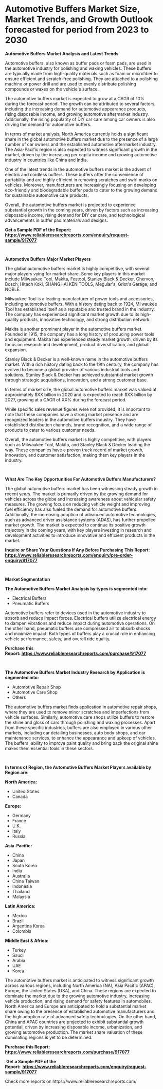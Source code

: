 <p><h1>Automotive Buffers Market Size, Market Trends, and Growth Outlook forecasted for period from 2023 to 2030</h1></p><p><strong>Automotive Buffers Market Analysis and Latest Trends</strong></p>
<p><p>Automotive buffers, also known as buffer pads or foam pads, are used in the automotive industry for polishing and waxing vehicles. These buffers are typically made from high-quality materials such as foam or microfiber to ensure efficient and scratch-free polishing. They are attached to a polishing machine or power drill and are used to evenly distribute polishing compounds or waxes on the vehicle's surface.</p><p>The automotive buffers market is expected to grow at a CAGR of 10% during the forecast period. The growth can be attributed to several factors, including the increasing demand for automotive appearance products, rising disposable income, and growing automotive aftermarket industry. Additionally, the rising popularity of DIY car care among car owners is also driving the demand for automotive buffers.</p><p>In terms of market analysis, North America currently holds a significant share in the global automotive buffers market due to the presence of a large number of car owners and the established automotive aftermarket industry. The Asia-Pacific region is also expected to witness significant growth in the market, driven by the increasing per capita income and growing automotive industry in countries like China and India.</p><p>One of the latest trends in the automotive buffers market is the advent of electric and cordless buffers. These buffers offer the convenience of portability and are highly efficient in removing scratches and swirl marks on vehicles. Moreover, manufacturers are increasingly focusing on developing eco-friendly and biodegradable buffer pads to cater to the growing demand for sustainable automotive care products.</p><p>Overall, the automotive buffers market is projected to experience substantial growth in the coming years, driven by factors such as increasing disposable income, rising demand for DIY car care, and technological advancements in buffer pad materials and designs.</p></p>
<p><strong>Get a Sample PDF of the Report:&nbsp; <a href="https://www.reliableresearchreports.com/enquiry/request-sample/917077">https://www.reliableresearchreports.com/enquiry/request-sample/917077</a></strong></p>
<p>&nbsp;</p>
<p><strong>Automotive Buffers Major Market Players</strong></p>
<p><p>The global automotive buffers market is highly competitive, with several major players vying for market share. Some key players in this market include Milwaukee Tool, Makita, Festool, Stanley Black & Decker, Chervon, Bosch, Hitach Koki, SHANGHAI KEN TOOLS, Meguiar's, Griot's Garage, and NOBLE.</p><p>Milwaukee Tool is a leading manufacturer of power tools and accessories, including automotive buffers. With a history dating back to 1924, Milwaukee Tool has established itself as a reputable and trusted brand in the industry. The company has experienced significant market growth due to its high-quality products, innovative technology, and strong distribution network.</p><p>Makita is another prominent player in the automotive buffers market. Founded in 1915, the company has a long history of producing power tools and equipment. Makita has experienced steady market growth, driven by its focus on research and development, product diversification, and global expansion.</p><p>Stanley Black & Decker is a well-known name in the automotive buffers market. With a rich history dating back to the 19th century, the company has evolved to become a global provider of various industrial tools and solutions. Stanley Black & Decker has achieved substantial market growth through strategic acquisitions, innovation, and a strong customer base.</p><p>In terms of market size, the global automotive buffers market was valued at approximately $XX billion in 2020 and is expected to reach $XX billion by 2027, growing at a CAGR of XX% during the forecast period.</p><p>While specific sales revenue figures were not provided, it is important to note that these companies have a strong market presence and are recognized leaders in the automotive buffers industry. They have established distribution channels, brand recognition, and a wide range of products to cater to various customer needs.</p><p>Overall, the automotive buffers market is highly competitive, with players such as Milwaukee Tool, Makita, and Stanley Black & Decker leading the way. These companies have a proven track record of market growth, innovation, and customer satisfaction, making them key players in the industry.</p></p>
<p>&nbsp;</p>
<p><strong>What Are The Key Opportunities For Automotive Buffers Manufacturers?</strong></p>
<p><p>The global automotive buffers market has been witnessing steady growth in recent years. The market is primarily driven by the growing demand for vehicles across the globe and increasing awareness about vehicular safety measures. The growing focus on reducing vehicle weight and improving fuel efficiency has also fueled the demand for automotive buffers. Additionally, the increasing adoption of advanced automotive technologies, such as advanced driver assistance systems (ADAS), has further propelled market growth. The market is expected to continue its positive growth trajectory in the coming years, with key players investing in research and development activities to introduce innovative and efficient products in the market.</p></p>
<p><strong>Inquire or Share Your Questions If Any Before Purchasing This Report: <a href="https://www.reliableresearchreports.com/enquiry/pre-order-enquiry/917077">https://www.reliableresearchreports.com/enquiry/pre-order-enquiry/917077</a></strong></p>
<p>&nbsp;</p>
<p><strong>Market Segmentation</strong></p>
<p><strong>The Automotive Buffers Market Analysis by types is segmented into:</strong></p>
<p><ul><li>Electrical Buffers</li><li>Pneumatic Buffers</li></ul></p>
<p><p>Automotive buffers refer to devices used in the automotive industry to absorb and reduce impact forces. Electrical buffers utilize electrical energy to dampen vibrations and reduce impact during automotive operations. On the other hand, pneumatic buffers use compressed air to absorb shocks and minimize impact. Both types of buffers play a crucial role in enhancing vehicle performance, safety, and overall ride quality.</p></p>
<p><strong>Purchase this Report:&nbsp;<a href="https://www.reliableresearchreports.com/purchase/917077">https://www.reliableresearchreports.com/purchase/917077</a></strong></p>
<p>&nbsp;</p>
<p><strong>The Automotive Buffers Market Industry Research by Application is segmented into:</strong></p>
<p><ul><li>Automotive Repair Shop</li><li>Automotive Care Shop</li><li>Others</li></ul></p>
<p><p>The automotive buffers market finds application in automotive repair shops, where they are used to remove minor scratches and imperfections from vehicle surfaces. Similarly, automotive care shops utilize buffers to restore the shine and gloss of cars through polishing and waxing processes. Apart from these specific industries, buffers are also employed in various other markets, including car detailing businesses, auto body shops, and car maintenance services, to enhance the appearance and upkeep of vehicles. The buffers' ability to improve paint quality and bring back the original shine makes them essential tools in these sectors.</p></p>
<p>&nbsp;</p>
<p><strong>In terms of Region, the Automotive Buffers Market Players available by Region are:</strong></p>
<p>
    <p> <strong> North America: </strong>
        <ul>
            <li>United States</li>
            <li>Canada</li>
        </ul>
        </p> 
    <p> <strong> Europe: </strong>
        <ul>
            <li>Germany</li>
            <li>France</li>
            <li>U.K.</li>
            <li>Italy</li>
            <li>Russia</li>
        </ul>
        </p> 
    <p> <strong> Asia-Pacific: </strong>
        <ul>
            <li>China</li>
            <li>Japan</li>
            <li>South Korea</li>
            <li>India</li>
            <li>Australia</li>
            <li>China Taiwan</li>
            <li>Indonesia</li>
            <li>Thailand</li>
            <li>Malaysia</li>
        </ul>
        </p> 
    <p> <strong> Latin America: </strong>
        <ul>
            <li>Mexico</li>
            <li>Brazil</li>
            <li>Argentina Korea</li>
            <li>Colombia</li>
        </ul>
        </p> 
    <p> <strong> Middle East & Africa: </strong>
        <ul>
            <li>Turkey</li>
            <li>Saudi</li>
            <li>Arabia</li>
            <li>UAE</li>
            <li>Korea</li>
        </ul>
    </p>
    </p>
<p><p>The automotive buffers market is anticipated to witness significant growth across various regions, including North America (NA), Asia Pacific (APAC), Europe, the United States (USA), and China. These regions are expected to dominate the market due to the growing automotive industry, increasing vehicle production, and rising demand for safety features in automobiles. North America and Europe are anticipated to hold a substantial market share owing to the presence of established automotive manufacturers and the high adoption rate of advanced safety technologies. On the other hand, China and APAC countries are projected to exhibit substantial growth potential, driven by increasing disposable income, urbanization, and growing automotive production. The market share valuation of these dominating regions is yet to be determined.</p></p>
<p><strong>Purchase this Report: <a href="https://www.reliableresearchreports.com/purchase/917077">https://www.reliableresearchreports.com/purchase/917077</a></strong></p>
<p>&nbsp;<strong>Get a Sample PDF of the Report:&nbsp;&nbsp;<a href="https://www.reliableresearchreports.com/enquiry/request-sample/917077">https://www.reliableresearchreports.com/enquiry/request-sample/917077</a></strong></p>
<p><strong></strong></p>
<p>Check more reports on https://www.reliableresearchreports.com/</p>
